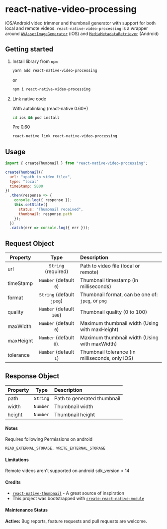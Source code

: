 # react-native-video-processing

iOS/Android video trimmer and thumbnail generator with support for both local and remote videos. `react-native-video-processing` is a wrapper around
[`AVAssetImageGenerator`](https://developer.apple.com/documentation/avfoundation/avassetimagegenerator?language=objc) (iOS) and [`MediaMetadataRetriever`](https://developer.android.com/reference/android/media/MediaMetadataRetriever) (Android)

## Getting started

1. Install library from `npm`

   ```bash
   yarn add react-native-video-processing
   ```

   or

   ```bash
   npm i react-native-video-processing
   ```

2. Link native code

   With autolinking (react-native 0.60+)

   ```bash
   cd ios && pod install
   ```

   Pre 0.60

   ```bash
   react-native link react-native-video-processing
   ```

## Usage

```javascript
import { createThumbnail } from "react-native-video-processing";

createThumbnail({
  url: "<path to video file>",
  type: "local"
  timeStamp: 5000
})
  .then(response => {
    console.log({ response });
    this.setState({
      status: "Thumbnail received",
      thumbnail: response.path
    });
  })
  .catch(err => console.log({ err }));
```

## Request Object

| Property  |            Type             | Description                                        |
| --------- | :-------------------------: | :------------------------------------------------- |
| url       |     `String` (required)     | Path to video file (local or remote)               |
| timeStamp |   `Number` (default `0`)    | Thumbnail timestamp (in milliseconds)              |
| format    |  `String` (default `jpeg`)  | Thumbnail format, can be one of: `jpeg`, or `png`  |
| quality   |  `Number` (default `100`)   | Thumbnail quality (0 to 100)                       |
| maxWidth  |  `Number` (default `0`)     | Maximum thumbnail width (Using with maxHeight)     |
| maxHeight |  `Number` (default `0`).    | Maximum thumbnail width (Using with maxWidth)      |
| tolerance |  `Number` (default `1`)     | Thumbnail tolerance (in milliseconds, only iOS)    |

## Response Object

| Property |   Type   | Description                 |
| -------- | :------: | :-------------------------- |
| path     | `String` | Path to generated thumbnail |
| width    | `Number` | Thumbnail width             |
| height   | `Number` | Thumbnail height            |

#### Notes

Requires following Permissions on android

```bash
READ_EXTERNAL_STORAGE, WRITE_EXTERNAL_STORAGE
```

#### Limitations

Remote videos aren't supported on android sdk_version < 14

#### Credits

- [`react-native-thumbnail`](https://www.npmjs.com/package/react-native-thumbnail) - A great source of inspiration
- This project was bootstrapped with [`create-react-native-module`](https://github.com/brodybits/create-react-native-module)

#### Maintenance Status

**Active:** Bug reports, feature requests and pull requests are welcome.
